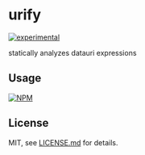 # urify

[![experimental](http://badges.github.io/stability-badges/dist/experimental.svg)](http://github.com/badges/stability-badges)

statically analyzes datauri expressions

## Usage

[![NPM](https://nodei.co/npm/urify.png)](https://nodei.co/npm/urify/)

## License

MIT, see [LICENSE.md](http://github.com/mattdesl/urify/blob/master/LICENSE.md) for details.
